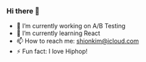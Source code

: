 ### Hi there 👋

- 🔭 I’m currently working on A/B Testing
- 🌱 I’m currently learning React
- 📫 How to reach me: shionkim@icloud.com
- ⚡ Fun fact: I love Hiphop!
